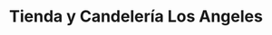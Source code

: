 ---
title: "Tienda y Candelería Los Angeles"
url: /quetzaltenango/tienda-y-candeleria-los-angeles/
shop: Allgemein
---